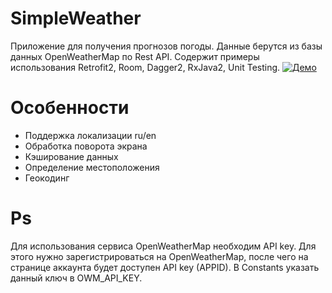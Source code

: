 # SimpleWeather
Приложение для получения прогнозов погоды. Данные берутся из базы данных OpenWeatherMap по Rest API. Содержит примеры использования Retrofit2, Room, Dagger2, RxJava2, Unit Testing.
[![Демо](https://img.youtube.com/vi/Z3GuWwQyg1w/0.jpg)](https://youtu.be/Z3GuWwQyg1w)

# Особенности
- Поддержка локализации ru/en
- Обработка поворота экрана
- Кэширование данных
- Определение местоположения
- Геокодинг

# Ps 
Для использования сервиса OpenWeatherMap необходим API key. Для этого нужно зарегистрироваться на OpenWeatherMap, после чего на странице аккаунта будет доступен API key (APPID).
В Constants указать данный ключ в OWM_API_KEY.
